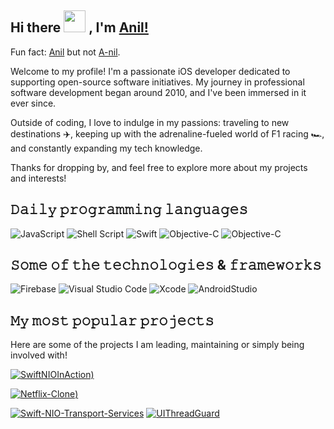 ## Hi there <img src="https://media.giphy.com/media/ujrj9aoOdNvXO/giphy.gif" width="35px"> , I'm [Anil!]()

Fun fact: [Anil]() but not [A-nil]().

Welcome to my profile! I'm a passionate iOS developer dedicated to supporting open-source software initiatives. My journey in professional software development began around 2010, and I've been immersed in it ever since.

Outside of coding, I love to indulge in my passions: traveling to new destinations ✈️, keeping up with the adrenaline-fueled world of F1 racing 🏎️, and constantly expanding my tech knowledge.

Thanks for dropping by, and feel free to explore more about my projects and interests!

## 𝙳𝚊𝚒𝚕𝚢 𝚙𝚛𝚘𝚐𝚛𝚊𝚖𝚖𝚒𝚗𝚐 𝚕𝚊𝚗𝚐𝚞𝚊𝚐𝚎𝚜

![JavaScript](https://img.shields.io/badge/javascript-%23323330.svg?style=for-the-badge&logo=javascript&logoColor=%23F7DF1E)
![Shell Script](https://img.shields.io/badge/shell_script-%23121011.svg?style=for-the-badge&logo=gnu-bash&logoColor=white)
![Swift](https://img.shields.io/badge/swift-F54A2A?style=for-the-badge&logo=swift&logoColor=white)
![Objective-C](https://img.shields.io/badge/objective-c-%23007ACC.svg?style=for-the-badge&logo=objectivec&logoColor=white)
![Objective-C](https://img.shields.io/badge/kotlin-%23007ACC.svg?style=for-the-badge&logo=kotlin&logoColor=white)

## 𝚂𝚘𝚖𝚎 𝚘𝚏 𝚝𝚑𝚎 𝚝𝚎𝚌𝚑𝚗𝚘𝚕𝚘𝚐𝚒𝚎𝚜 & 𝚏𝚛𝚊𝚖𝚎𝚠𝚘𝚛𝚔𝚜

![Firebase](https://img.shields.io/badge/firebase-%23039BE5.svg?style=for-the-badge&logo=firebase)
![Visual Studio Code](https://img.shields.io/badge/Visual%20Studio%20Code-0078d7.svg?style=for-the-badge&logo=visual-studio-code&logoColor=white)
![Xcode](https://img.shields.io/badge/Xcode-007ACC?style=for-the-badge&logo=Xcode&logoColor=white)
![AndroidStudio](https://img.shields.io/badge/AndroidStudio-007ACC?style=for-the-badge&logo=AndroidStudio&logoColor=white)

## 𝙼𝚢 𝚖𝚘𝚜𝚝 𝚙𝚘𝚙𝚞𝚕𝚊𝚛 𝚙𝚛𝚘𝚓𝚎𝚌𝚝𝚜

Here are some of the projects I am leading, maintaining or simply being involved with!

[![SwiftNIOInAction](https://github-readme-stats.vercel.app/api/pin/?username=anil291987&repo=swiftnio-in-action))](https://github.com/anil291987/swiftnio-in-action)

[![Netflix-Clone](https://github-readme-stats.vercel.app/api/pin/?username=anil291987&repo=netflix-clone))](https://github.com/anil291987/netflix-clone)

[![Swift-NIO-Transport-Services](https://github-readme-stats.vercel.app/api/pin/?username=anil291987&repo=swift-nio-transport-services)](https://github.com/anil291987/swift-nio-transport-services)
[![UIThreadGuard](https://github-readme-stats.vercel.app/api/pin/?username=anil291987&repo=UIThreadGuard)](https://github.com/anil291987/UIThreadGuard)
